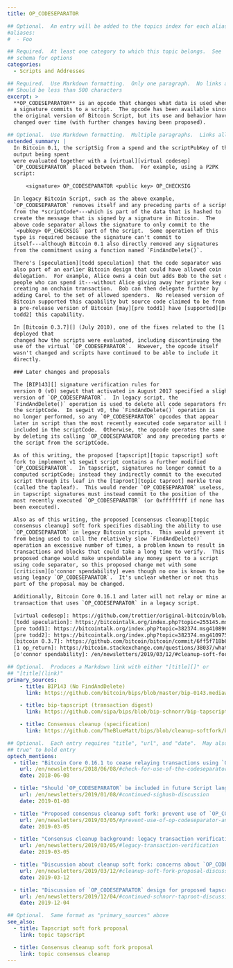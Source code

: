 ```yaml
---
title: OP_CODESEPARATOR

## Optional.  An entry will be added to the topics index for each alias
#aliases:
#  - Foo

## Required.  At least one category to which this topic belongs.  See
## schema for options
categories:
  - Scripts and Addresses

## Required.  Use Markdown formatting.  Only one paragraph.  No links allowed.
## Should be less than 500 characters
excerpt: >
  **OP_CODESEPARATOR** is an opcode that changes what data is used when
  a signature commits to a script.  The opcode has been available since
  the original version of Bitcoin Script, but its use and behavior have
  changed over time (with further changes having been proposed).

## Optional.  Use Markdown formatting.  Multiple paragraphs.  Links allowed.
extended_summary: |
  In Bitcoin 0.1, the scriptSig from a spend and the scriptPubKey of the
  output being spent
  were evaluated together with a [virtual][virtual codesep]
  `OP_CODESEPARATOR` placed between them.  For example, using a P2PK
  script:

      <signature> OP_CODESEPARATOR <public key> OP_CHECKSIG

  In legacy Bitcoin Script, such as the above example,
  `OP_CODESEPARATOR` removes itself and any preceding parts of a script
  from the *scriptCode*---which is part of the data that is hashed to
  create the message that is signed by a signature in Bitcoin.  The
  above code separator allows the signature to only commit to the
  `<pubkey> OP_CHECKSIG` part of the script.  Some operation of this
  type is required because the signature can't commit to
  itself---although Bitcoin 0.1 also directly removed any signatures
  from the commitment using a function named `FindAndDelete()`.

  There's [speculation][todd speculation] that the code separator was
  also part of an earlier Bitcoin design that could have allowed coin
  delegation.  For example, Alice owns a coin but adds Bob to the set of
  people who can spend it---without Alice giving away her private key or
  creating an onchain transaction.  Bob can then delegate further by
  adding Carol to the set of allowed spenders.  No released version of
  Bitcoin supported this capability but source code claimed to be from
  a pre-release version of Bitcoin [may][pre todd1] have [supported][pre
  todd2] this capability.

  In [Bitcoin 0.3.7][] (July 2010), one of the fixes related to the [1 OP_RETURN][] bug was
  deployed that
  changed how the scripts were evaluated, including discontinuing the
  use of the virtual `OP_CODESEPARATOR`.  However, the opcode itself
  wasn't changed and scripts have continued to be able to include it
  directly.

  ### Later changes and proposals

  The [BIP143][] signature verification rules for
  version 0 (v0) segwit that activated in August 2017 specified a slightly different
  version of `OP_CODESEPARATOR`.  In legacy script, the
  `FindAndDelete()` operation is used to delete all code separators from
  the scriptCode.  In segwit v0, the `FindAndDelete()` operation is
  no longer performed, so any `OP_CODESEPARATOR` opcodes that appear
  later in script than the most recently executed code separator will be
  included in the scriptCode.  Otherwise, the opcode operates the same
  by deleting its calling `OP_CODESEPARATOR` and any preceding parts of
  the script from the scriptCode.

  As of this writing, the proposed [tapscript][topic tapscript] soft
  fork to implement v1 segwit script contains a further modified
  `OP_CODESEPARATOR`.  In tapscript, signatures no longer commit to a
  computed scriptCode; instead they indirectly commit to the executed
  script through its leaf in the [taproot][topic taproot] merkle tree
  (called the tapleaf).  This would render `OP_CODESEPARATOR` useless, so
  in tapscript signatures must instead commit to the position of the
  most recently executed `OP_CODESEPARATOR` (or 0xffffffff if none has
  been executed).

  Also as of this writing, the proposed [consensus cleanup][topic
  consensus cleanup] soft fork specifies disabling the ability to use
  `OP_CODESEPARATOR` in legacy Bitcoin scripts.  This would prevent it
  from being used to call the relatively slow `FindAndDelete()`
  operation an excessive number of times, a problem known to result in
  transactions and blocks that could take a long time to verify.  This
  proposed change would make unspendable any money spent to a script
  using code separator, so this proposed change met with some
  [criticism][o'connor spendability] even though no one is known to be
  using legacy `OP_CODESEPARATOR`.  It's unclear whether or not this
  part of the proposal may be changed.

  Additionally, Bitcoin Core 0.16.1 and later will not relay or mine any
  transaction that uses `OP_CODESEPARATOR` in a legacy script.

  [virtual codesep]: https://github.com/trottier/original-bitcoin/blob/master/src/script.cpp#L1108
  [todd speculation]: https://bitcointalk.org/index.php?topic=255145.msg2773654#msg2773654
  [pre todd1]: https://bitcointalk.org/index.php?topic=382374.msg4108968#msg4108968
  [pre todd2]: https://bitcointalk.org/index.php?topic=382374.msg4109755#msg4109755
  [bitcoin 0.3.7]: https://github.com/bitcoin/bitcoin/commit/6ff5f718b6a67797b2b3bab8905d607ad216ee21#diff-8458adcedc17d046942185cb709ff5c3L1135
  [1 op_return]: https://bitcoin.stackexchange.com/questions/38037/what-is-the-1-return-bug
  [o'connor spendability]: /en/newsletters/2019/03/12/#cleanup-soft-fork-proposal-discussion

## Optional.  Produces a Markdown link with either "[title][]" or
## "[title](link)"
primary_sources:
    - title: BIP143 (No FindAndDelete)
      link: https://github.com/bitcoin/bips/blob/master/bip-0143.mediawiki#No_FindAndDelete

    - title: bip-tapscript (transaction digest)
      link: https://github.com/sipa/bips/blob/bip-schnorr/bip-tapscript.mediawiki#Transaction_digest

    - title: Consensus cleanup (specification)
      link: https://github.com/TheBlueMatt/bips/blob/cleanup-softfork/bip-XXXX.mediawiki#Specification

## Optional.  Each entry requires "title", "url", and "date".  May also use "feature:
## true" to bold entry
optech_mentions:
  - title: "Bitcoin Core 0.16.1 to cease relaying transactions using `OP_CODESEPARATOR`"
    url: /en/newsletters/2018/06/08/#check-for-use-of-the-codeseparator-opcode
    date: 2018-06-08

  - title: "Should `OP_CODESEPARATOR` be included in future Script language upgrades?"
    url: /en/newsletters/2019/01/08/#continued-sighash-discussion
    date: 2019-01-08

  - title: "Proposed consensus cleanup soft fork: prevent use of `OP_CODESEPARATOR`"
    url: /en/newsletters/2019/03/05/#prevent-use-of-op-codeseparator-and-findanddelete-in-legacy-transactions
    date: 2019-03-05

  - title: "Consensus cleanup background: legacy transaction verification"
    url: /en/newsletters/2019/03/05/#legacy-transaction-verification
    date: 2019-03-05

  - title: "Discussion about cleanup soft fork: concerns about `OP_CODESEPARATOR`"
    url: /en/newsletters/2019/03/12/#cleanup-soft-fork-proposal-discussion
    date: 2019-03-12

  - title: "Discussion of `OP_CODESEPARATOR` design for proposed tapscript soft fork"
    url: /en/newsletters/2019/12/04/#continued-schnorr-taproot-discussion
    date: 2019-12-04

## Optional.  Same format as "primary_sources" above
see_also:
  - title: Tapscript soft fork proposal
    link: topic tapscript

  - title: Consensus cleanup soft fork proposal
    link: topic consensus cleanup
---
```


